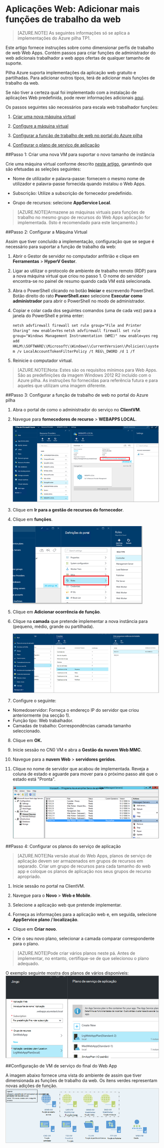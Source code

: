 <properties
    pageTitle="Trabalhador funções da Web Web Apps adicionar mais | Microsoft Azure"
    description="Orientação detalhada para dimensionamento Azure pilha Web App"
    services="azure-stack"
    documentationCenter=""
    authors="kathm"
    manager="slinehan"
    editor=""/>

<tags
    ms.service="azure-stack"
    ms.workload="app-service"
    ms.tgt_pltfrm="na"
    ms.devlang="na"
    ms.topic="article"
    ms.date="09/26/2016"
    ms.author="kathm"/>

#   <a name="web-apps-adding-more-web-worker-roles"></a>Aplicações Web: Adicionar mais funções de trabalho da web

> [AZURE.NOTE] As seguintes informações só se aplica a implementações do Azure pilha TP1.

Este artigo fornece instruções sobre como dimensionar perfis de trabalho de web Web Apps. Contém passos para criar funções de administrador do web adicionais trabalhador a web apps ofertas de qualquer tamanho de suporte.

Pilha Azure suporta implementações da aplicação web gratuito e partilhadas. Para adicionar outros tipos, terá de adicionar mais funções de trabalho da web.

Se não tiver a certeza qual foi implementado com a instalação de aplicações Web predefinida, pode rever informações adicionais [aqui](azure-stack-webapps-overview.md).

Os passos seguintes são necessários para escala web trabalhador funções:

1.  [Criar uma nova máquina virtual](#step-1-create-a-new-vm-to-support-the-new-instance-size)

2.  [Configure a máquina virtual](#step-2-configure-the-virtual-machine)

3.  [Configurar a função de trabalho de web no portal do Azure pilha](#step-3-configure-the-web-worker-role-in-the-azure-stack-portal)

4.  [Configurar o plano de serviço de aplicação](#step-4-configure-app-service-plans)

##<a name="step-1-create-a-new-vm-to-support-the-new-instance-size"></a>Passo 1: Criar uma nova VM para suportar o novo tamanho de instância

Crie uma máquina virtual conforme descrito [neste artigo](azure-stack-provision-vm.md), garantindo que são efetuadas as seleções seguintes:

 - Nome de utilizador e palavra-passe: fornecem o mesmo nome de utilizador e palavra-passe fornecida quando instalou o Web Apps.

 - Subscrição: Utilize a subscrição de fornecedor predefinido.

 - Grupo de recursos: selecione **AppService Local**.

> [AZURE.NOTE]Armazene as máquinas virtuais para funções de trabalho no mesmo grupo de recursos do Web Apps aplicação for implementada. (Isto é recomendado para este lançamento.)

##<a name="step-2-configure-the-virtual-machine"></a>Passo 2: Configurar a Máquina Virtual

Assim que tiver concluído a implementação, configuração que se segue é necessário para suportar a função de trabalho da web:

1.  Abrir o Gestor de servidor no computador anfitrião e clique em **Ferramentas** &gt; **HyperV Gestor**.

2.  Ligar ao utilizar o protocolo de ambiente de trabalho remoto (RDP) para a nova máquina virtual que criou no passo 1. O nome do servidor encontra-se no painel de resumo quando cada VM está selecionada.

3.  Abra o PowerShell clicando no botão **Iniciar** e escrevendo PowerShell. Botão direito do rato **PowerShell.exe**e selecione **Executar como administrador** para abrir o PowerShell no modo de administrador.

4.  Copiar e colar cada dos seguintes comandos (uma de cada vez) para a janela do PowerShell e prima enter:

    ```netsh advfirewall firewall set rule group="File and Printer Sharing" new enable=Yes```
    ```netsh advfirewall firewall set rule group="Windows Management Instrumentation (WMI)" new enable=yes```
    ```reg add HKLM\\SOFTWARE\\Microsoft\\Windows\\CurrentVersion\\Policies\\system /v LocalAccountTokenFilterPolicy /t REG\_DWORD /d 1 /f```

5.  Reinicie o computador virtual.

> [AZURE.NOTE]Nota: Estes são os requisitos mínimos para Web Apps. São as predefinições da imagem Windows 2012 R2 incluído com o Azure pilha. As instruções foi fornecidas para referência futura e para aqueles que utilizam uma imagem diferente.

##<a name="step-3-configure-the-web-worker-role-in-the-azure-stack-portal"></a>Passo 3: Configurar a função de trabalho de web no portal do Azure pilha

1.  Abra o portal de como o administrador do serviço no **ClientVM**.

2.  Navegue para **fornecedores de recurso** &gt; **WEBAPPS LOCAL**.

    ![](media/azure-stack-webapp-add-worker-roles/WebApp-ResourceMgmt.png)
 
3.  Clique em **Ir para a gestão de recursos do fornecedor**.

4.  Clique em **funções**.

    ![](media/azure-stack-webapp-add-worker-roles/WebApp-Roles.png)
 
5.  Clique em **Adicionar ocorrência de função**.

6.  Clique na **camada** que pretende implementar a nova instância para (pequeno, médio, grande ou partilhada).

    ![](media/azure-stack-webapp-add-worker-roles/WebApp-Tiers.png)
 
7.  Configure o seguinte:
 - Nomedoservidor: Forneça o endereço IP do servidor que criou anteriormente (na secção 1).
 - Função tipo: Web trabalhador.
 - Camadas de trabalho: Correspondências camada tamanho seleccionado.

8. Clique em **OK.**

9. Inicie sessão no CN0 VM e abra a **Gestão da nuvem Web MMC**.

10. Navegue para a **nuvem Web** &gt; **servidores geridos**.

11. Clique no nome de servidor que acabou de implementada. Reveja a coluna de estado e aguarde para mover para o próximo passo até que o estado está "Pronta".

    ![](media/azure-stack-webapp-add-worker-roles/webappmgmtconsole.png)

##<a name="step-4-configure-app-service-plans"></a>Passo 4: Configurar os planos do serviço de aplicação

> [AZURE.NOTE]Na versão atual do Web Apps, planos de serviço de aplicação devem ser armazenados em grupos de recursos em separado. Criar um grupo de recursos para cada tamanho do web app e coloque os planos de aplicação nos seus grupos de recurso apropriado.

1.  Inicie sessão no portal na ClientVM.

2.  Navegue para o **Novo** &gt; **Web e Mobile**.

3.  Selecione a aplicação web que pretende implementar.

4.  Forneça as informações para a aplicação web e, em seguida, selecione **AppService plano / localização**.

-   Clique em **Criar novo**.

-   Crie o seu novo plano, selecionar a camada comparar correspondente para o plano.

> [AZURE.NOTE]Pode criar vários planos neste pá. Antes de implementar, no entanto, certifique-se de que selecionou o plano adequado.

O exemplo seguinte mostra dos planos de vários disponíveis:    ![](media/azure-stack-webapp-add-worker-roles/WebApp-Plans.png)

##<a name="final-web-app-service-vm-configuration"></a>Configuração de VM de serviço do final do Web App

A imagem abaixo fornece uma vista do ambiente de assim que tiver dimensionada as funções de trabalho da web. Os itens verdes representam novas adições de função.
    ![](media/azure-stack-webapp-add-worker-roles/WebAppsWWRoles.png)
